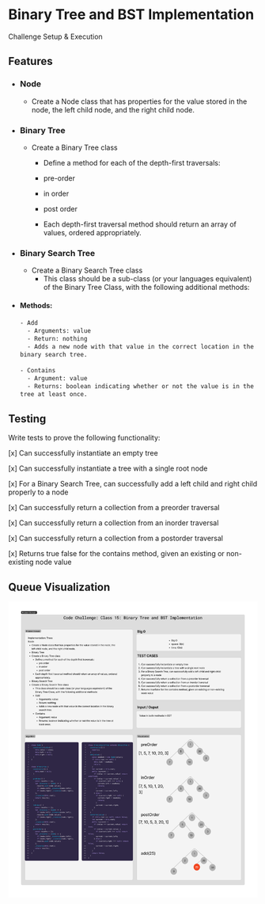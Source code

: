 # Binary Tree and BST Implementation

<!-- Short summary or background information -->
Challenge Setup & Execution

## Features

- ### Node

  - Create a Node class that has properties for the value stored in the node, the left child node, and the right child node.

- ### Binary Tree

  - Create a Binary Tree class
    - Define a method for each of the depth-first traversals:

    - pre-order
    - in order
    - post order

    - Each depth-first traversal method should return an array of values, ordered appropriately.

- ### Binary Search Tree

  - Create a Binary Search Tree class
    - This class should be a sub-class (or your languages equivalent) of the Binary Tree Class, with the following additional methods:

- #### Methods:

      - Add
        - Arguments: value
        - Return: nothing
        - Adds a new node with that value in the correct location in the binary search tree.

      - Contains
        - Argument: value
        - Returns: boolean indicating whether or not the value is in the tree at least once.

## Testing

Write tests to prove the following functionality:

[x] Can successfully instantiate an empty tree

[x] Can successfully instantiate a tree with a single root node

[x] For a Binary Search Tree, can successfully add a left child and right child properly to a node

[x] Can successfully return a collection from a preorder traversal

[x] Can successfully return a collection from an inorder traversal

[x] Can successfully return a collection from a postorder traversal

[x] Returns true false for the contains method, given an existing or non-existing node value

## Queue Visualization

![code challenge 15](./img/tree.png)
